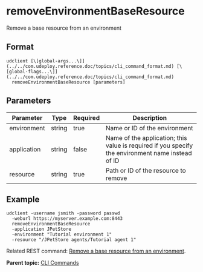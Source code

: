 # removeEnvironmentBaseResource

Remove a base resource from an environment

## Format

```
udclient [\[global-args...\]](../../com.udeploy.reference.doc/topics/cli_command_format.md) [\[global-flags...\]](../../com.udeploy.reference.doc/topics/cli_command_format.md)
  removeEnvironmentBaseResource [parameters]
```

## Parameters

|Parameter|Type|Required|Description|
|---------|----|--------|-----------|
|environment|string|true|Name or ID of the environment|
|application|string|false|Name of the application; this value is required if you specify the environment name instead of ID|
|resource|string|true|Path or ID of the resource to remove|

## Example

```
udclient -username jsmith -password passwd 
  -weburl https://myserver.example.com:8443
  removeEnvironmentBaseResource 
  -application JPetStore 
  -environment "Tutorial environment 1" 
  -resource "/JPetStore agents/Tutorial agent 1"
```

Related REST command: [Remove a base resource from an environment](rest_cli_environment_removebaseresource_put.md).

**Parent topic:** [CLI Commands](../../com.udeploy.reference.doc/topics/cli_commands.md)

